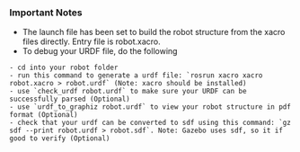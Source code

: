 ### Important Notes
- The launch file has been set to build the robot structure from the xacro files directly. Entry file is robot.xacro.
- To debug your URDF file, do the following
```
- cd into your robot folder
- run this command to generate a urdf file: `rosrun xacro xacro robot.xacro > robot.urdf` (Note: xacro should be installed)
- use `check_urdf robot.urdf` to make sure your URDF can be successfully parsed (Optional)
- use `urdf_to_graphiz robot.urdf` to view your robot structure in pdf format (Optional)
- check that your urdf can be converted to sdf using this command: `gz sdf --print robot.urdf > robot.sdf`. Note: Gazebo uses sdf, so it if good to verify (Optional)
```